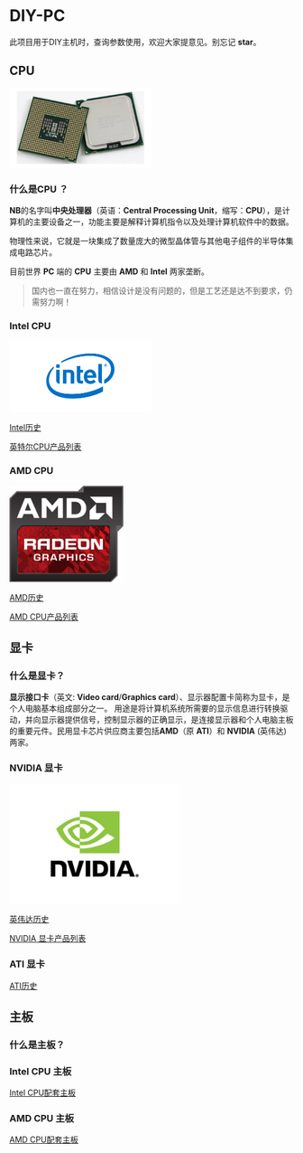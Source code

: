 # DIY-PC

此项目用于DIY主机时，查询参数使用，欢迎大家提意见。别忘记 **star**。

## CPU 

<img src="./resource/image/cpu.jpg " width="50%" height="50%">

### 什么是CPU ？

**NB**的名字叫**中央处理器**（英语：**Central Processing Unit**，缩写：**CPU**），是计算机的主要设备之一，功能主要是解释计算机指令以及处理计算机软件中的数据。

物理性来说，它就是一块集成了数量庞大的微型晶体管与其他电子组件的半导体集成电路芯片。

目前世界 **PC** 端的 **CPU** 主要由 **AMD** 和 **Intel** 两家垄断。

> 国内也一直在努力，相信设计是没有问题的，但是工艺还是达不到要求，仍需努力啊！

### Intel CPU

<img src="./resource/logo/intel.png " width="50%" height="50%">

[Intel历史]()

[英特尔CPU产品列表](cpu/intel)

### AMD CPU

<img src="./resource/logo/amd.png" width="40%" height="40%">

[AMD历史]()

[AMD CPU产品列表](cpu/amd)

## 显卡

### 什么是显卡？

**显示接口卡**（英文: **Video card**/**Graphics card**）、显示器配置卡简称为显卡，是个人电脑基本组成部分之一。 用途是将计算机系统所需要的显示信息进行转换驱动，并向显示器提供信号，控制显示器的正确显示，是连接显示器和个人电脑主板的重要元件。民用显卡芯片供应商主要包括**AMD**（原 **ATI**）和 **NVIDIA** (英伟达)两家。

### NVIDIA 显卡

<img src="./resource/logo/nvidia.jpg" width="60%" height="60%">

[英伟达历史]()

[NVIDIA 显卡产品列表](gpu/nvidia)

### ATI 显卡

[ATI历史]()

## 主板

### 什么是主板？

### Intel CPU 主板

[Intel CPU配套主板](mainboard/intel)

### AMD CPU 主板

[AMD CPU配套主板](cpu/amd)